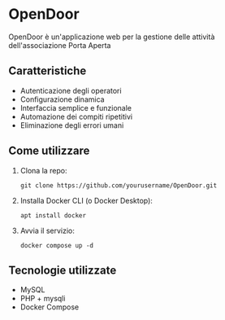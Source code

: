 # OpenDoor

OpenDoor è un'applicazione web per la gestione delle attività dell'associazione Porta Aperta

## Caratteristiche

- Autenticazione degli operatori
- Configurazione dinamica
- Interfaccia semplice e funzionale
- Automazione dei compiti ripetitivi
- Eliminazione degli errori umani

## Come utilizzare

1. Clona la repo:
    ```
    git clone https://github.com/yourusername/OpenDoor.git
    ```
2. Installa Docker CLI (o Docker Desktop):
    ```
    apt install docker
    ```
3. Avvia il servizio:
    ```
    docker compose up -d
    ```

## Tecnologie utilizzate

- MySQL
- PHP + mysqli
- Docker Compose
